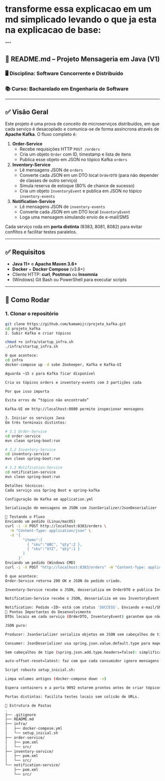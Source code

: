 # transforme essa explicacao em um md simplicado levando o que ja esta na explicacao de base:

"""

## 📌 README.md – Projeto Mensageria em Java (V1)

### 🖥️ Disciplina: Software Concorrente e Distribuído

### 📚 Curso: Bacharelado em Engenharia de Software

---

## ✅ Visão Geral

Este projeto é uma prova de conceito de microserviços distribuídos, em que cada serviço é desacoplado e comunica-se de forma assíncrona através de **Apache Kafka**. O fluxo completo é:

1. **Order-Service**
   - Recebe requisições HTTP `POST /orders`
   - Cria um objeto `Order` com ID, timestamp e lista de itens
   - Publica esse objeto em JSON no tópico Kafka `orders`
2. **Inventory-Service**
   - Lê mensagens JSON de `orders`
   - Converte cada JSON em um DTO local `OrderDTO` (para não depender de classes de outro serviço)
   - Simula reserva de estoque (80% de chance de sucesso)
   - Cria um objeto `InventoryEvent` e publica em JSON no tópico `inventory-events`
3. **Notification-Service**
   - Lê mensagens JSON de `inventory-events`
   - Converte cada JSON em um DTO local `InventoryEvent`
   - Loga uma mensagem simulando envio de e-mail/SMS

Cada serviço roda em **porta distinta** (8383, 8081, 8082) para evitar conflitos e facilitar testes paralelos.

---

## ✅ Requisitos

- **Java 11+** e **Apache Maven 3.6+**
- **Docker** + **Docker Compose** (v3.8+)
- Cliente HTTP: **curl**, **Postman** ou **Insomnia**
- (Windows) Git Bash ou PowerShell para executar scripts

---

## 🚀 Como Rodar

### 1. Clonar o repositório

```bash
git clone https://github.com/kamamijr/projeto_kafka.git
cd projeto_kafka
2. Subir Kafka e criar tópicos

chmod +x infra/startup_infra.sh
./infra/startup_infra.sh

O que acontece:
cd infra
docker-compose up -d sobe Zookeeper, Kafka e Kafka-UI

Aguarda ~15 s para Kafka ficar disponível

Cria os tópicos orders e inventory-events com 3 partições cada

Por que isso importa

Evita erros de “tópico não encontrado”

Kafka-UI em http://localhost:8080 permite inspecionar mensagens

3. Iniciar os serviços Java
Em três terminais distintos:

# 3.1 Order-Service
cd order-service
mvn clean spring-boot:run

# 3.2 Inventory-Service
cd inventory-service
mvn clean spring-boot:run

# 3.3 Notification-Service
cd notification-service
mvn clean spring-boot:run

Detalhes técnicos:
Cada serviço usa Spring Boot e spring-kafka

Configuração de Kafka em application.yml

Serialização de mensagens em JSON com JsonSerializer/JsonDeserializer

🧪 Testando o Fluxo
Enviando um pedido (Linux/macOS)
curl -i -X POST http://localhost:8383/orders \
  -H "Content-Type: application/json" \
  -d '{
        "items":[
          { "sku":"ABC", "qty":2 },
          { "sku":"XYZ", "qty":1 }
        ]
      }'
Enviando um pedido (Windows CMD)
curl -i -X POST "http://localhost:8383/orders" -H "Content-Type: application/json" -d "{\"items\":[{\"sku\":\"ABC\",\"qty\":2},{\"sku\":\"XYZ\",\"qty\":1}]}"

O que acontece:
Order-Service retorna 200 OK e JSON do pedido criado.

Inventory-Service recebe o JSON, desserializa em OrderDTO e publica InventoryEvent.

Notification-Service recebe o JSON, desserializa em seu InventoryEvent local, e loga:

Notification: Pedido <ID> está com status 'SUCCESS'. Enviando e-mail/SMS...
🔧 Pontos Importantes do Desenvolvimento
DTOs locais em cada serviço (OrderDTO, InventoryEvent) garantem que não haja dependência de classes de outros módulos.

JSON puro:

Producer: JsonSerializer serializa objetos em JSON sem cabeçalhos de tipo.

Consumer: JsonDeserializer usa spring.json.value.default.type para mapear o JSON no DTO correto.

Sem cabeçalhos de tipo (spring.json.add.type.headers=false): simplifica a interoperabilidade entre serviços.

auto-offset-reset=latest: faz com que cada consumidor ignore mensagens antigas (que poderiam ter formatos diferentes) e processe apenas novas.

Script robusto setup_inicial.sh:

Limpa volumes antigos (docker-compose down -v)

Espera containers e a porta 9092 estarem prontos antes de criar tópicos

Portas distintas: facilita testes locais sem colisão de URLs.

📂 Estrutura de Pastas
.
├── .gitignore
├── README.md
├── infra/
│   ├── docker-compose.yml
│   └── setup_inicial.sh
├── order-service/
│   ├── pom.xml
│   └── src/
├── inventory-service/
│   ├── pom.xml
│   └── src/
└── notification-service/
    ├── pom.xml
    └── src/


```
